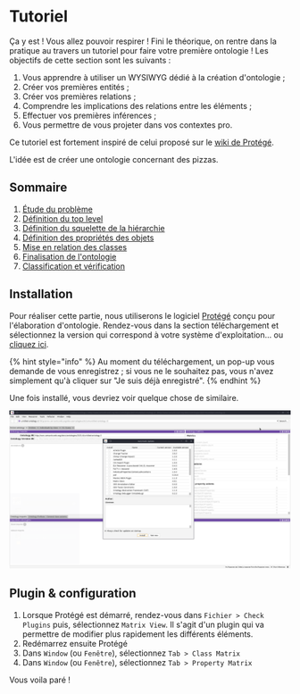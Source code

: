 # Tutoriel

Ça y est ! Vous allez pouvoir respirer ! Fini le théorique, on rentre dans la pratique au travers un tutoriel pour faire votre première ontologie ! Les objectifs de cette section sont les suivants :

1. Vous apprendre à utiliser un WYSIWYG dédié à la création d'ontologie ;
2. Créer vos premières entités ;
3. Créer vos premières relations ; 
4. Comprendre les implications des relations entre les éléments ;
5. Effectuer vos premières inférences ;
6. Vous permettre de vous projeter dans vos contextes pro.

Ce tutoriel est fortement inspiré de celui proposé sur le [wiki de Protégé](https://protegewiki.stanford.edu/wiki/Protege4Pizzas10Minutes).

L'idée est de créer une ontologie concernant des pizzas.

## Sommaire

1. [Étude du problème](step1.md)
2. [Définition du top level](step2.md)
3. [Définition du squelette de la hiérarchie]()
4. [Définition des propriétés des objets]()
5. [Mise en relation des classes]()
6. [Finalisation de l'ontologie]()
7. [Classification et vérification]()

## Installation

Pour réaliser cette partie, nous utiliserons le logiciel [Protégé](https://protege.stanford.edu/) conçu pour l'élaboration d'ontologie. Rendez-vous dans la section téléchargement et sélectionnez la version qui correspond à votre système d'exploitation... ou [cliquez ici](https://protege.stanford.edu/products.php#desktop-protege).

{% hint style="info" %}
Au moment du téléchargement, un pop-up vous demande de vous enregistrez ; si vous ne le souhaitez pas, vous n'avez simplement qu'à cliquer sur "Je suis déjà enregistré".
{% endhint %}

Une fois installé, vous devriez voir quelque chose de similaire.

![Prot&#xE9;g&#xE9; 5.5.0 tout juste ouvert](../.gitbook/assets/protege_5_5_0.png)

## Plugin & configuration

1. Lorsque Protégé est démarré, rendez-vous dans `Fichier > Check Plugins` puis, sélectionnez `Matrix View`. Il s'agit d'un plugin qui va permettre de modifier plus rapidement les différents éléments.
2. Redémarrez ensuite Protégé
3. Dans `Window` \(ou `Fenêtre`\), sélectionnez `Tab > Class Matrix`
4. Dans `Window` \(ou `Fenêtre`\), sélectionnez `Tab > Property Matrix`

Vous voila paré !


